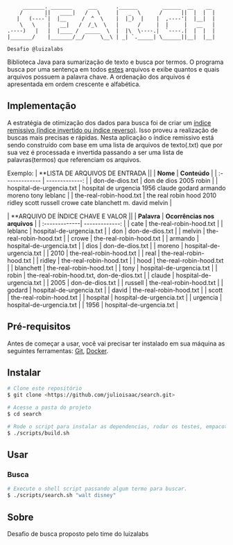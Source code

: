 ```
     _______. _______     ___      .______        ______  __    __  
    /       ||   ____|   /   \     |   _  \      /      ||  |  |  | 
   |   (----`|  |__     /  ^  \    |  |_)  |    |  ,----'|  |__|  | 
    \   \    |   __|   /  /_\  \   |      /     |  |     |   __   | 
.----)   |   |  |____ /  _____  \  |  |\  \----.|  `----.|  |  |  | 
|_______/    |_______/__/     \__\ | _| `._____| \______||__|  |__| 

Desafio @luizalabs                                                                    
```

Biblioteca Java para sumarização de texto e busca por termos.
O programa busca por uma sentença em todos [estes](https://github.com/julioisaac/archives/raw/main/movies.zip)
arquivos e exibe quantos e quais arquivos possuem a palavra chave. A ordenação
dos arquivos é apresentada em ordem crescente e alfabética.

## Implementação
A estratégia de otimização dos dados para busca foi de criar um [índice remissivo (índice invertido ou índice reverso)](https://en.wikipedia.org/wiki/Inverted_index). Isso proveu a realização de buscas mais precisas e rápidas.
Nesta aplicação o índice remissivo está sendo construído com base em uma lista de arquivos de texto(.txt) que por sua vez é processada e invertida passando a ser uma lista de palavras(termos) que referenciam  os arquivos.

Exemplo:
| **LISTA DE ARQUIVOS DE ENTRADA        ||
| **Nome**          | **Conteúdo**      |
| :------------- | -------------: |
| don-de-dios.txt           | don de dios 2005 robin                                                              |
| hospital-de-urgencia.txt  | hospital de urgencia 1956 claude godard armando moreno tony leblanc                 |
| the-real-robin-hood.txt   | the real robin hood 2010 ridley scott russell crowe cate blanchett m. david melvin  |

| **ARQUIVO DE ÍNDICE CHAVE E VALOR                          ||
| **Palavra**       | **Ocorrências nos arquivos**            |
| :-------------| -------------:                              |
| cate          |   the-real-robin-hood.txt                   |
| leblanc       |   hospital-de-urgencia.txt                  |
| don           |   don-de-dios.txt                           |
| melvin        |   the-real-robin-hood.txt                   |
| crowe         |   the-real-robin-hood.txt                   |
| armando       |   hospital-de-urgencia.txt                  |
| dios          |   don-de-dios.txt                           |
| moreno        |   hospital-de-urgencia.txt                  |
| 2010          |   the-real-robin-hood.txt                   |
| real          |   the-real-robin-hood.txt                   |
| ridley        |   the-real-robin-hood.txt                   |
| hood          |   the-real-robin-hood.txt                   |
| blanchett     |   the-real-robin-hood.txt                   |
| tony          |   hospital-de-urgencia.txt                  |
| robin         |   the-real-robin-hood.txt, don-de-dios.txt  |
| claude        |   hospital-de-urgencia.txt                  |
| 2005          |   don-de-dios.txt                           |
| russell       |   the-real-robin-hood.txt                   |
| godard        |   hospital-de-urgencia.txt                  |
| david         |   the-real-robin-hood.txt                   |
| scott         |   the-real-robin-hood.txt                   |
| hospital      |   hospital-de-urgencia.txt                  |
| urgencia      |   hospital-de-urgencia.txt                  |
| 1956          |   hospital-de-urgencia.txt                  |

## Pré-requisitos

Antes de começar a usar, você vai precisar ter instalado em sua máquina as seguintes ferramentas:
[Git](https://git-scm.com), [Docker](https://www.docker.com/).

## Instalar

```bash
# Clone este repositório
$ git clone <https://github.com/julioisaac/search.git>

# Acesse a pasta do projeto
$ cd search

# Rode o script para instalar as dependencias, rodar os testes, empacotar as aplicações, gerar os indices e construir a imagem docker final.
$ ./scripts/build.sh

```

## Usar

### Busca

```bash
# Execute o shell script passando algum termo para buscar.
$ ./scripts/search.sh "walt disney"
```


## Sobre

Desafio de busca proposto pelo time do luizalabs


